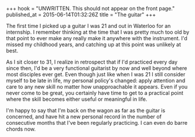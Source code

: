 +++
hook = "UNWRITTEN. This should not appear on the front page."
published_at = 2015-06-14T01:32:26Z
title = "The guitar"
+++

The first time I picked up a guitar I was 21 and out in Waterloo for an
internship. I remember thinking at the time that I was pretty much too old by
that point to ever make any really make it anywhere with the instrument. I'd
missed my childhood years, and catching up at this point was unlikely at best.

As I sit closer to 31, I realize in retrospect that if I'd practiced every day
since then, I'd be a very functional guitarist by now and well beyond where
most disciples ever get. Even though just like when I was 21 I still consider
myself to be late in life, my personal policy's changed: apply attention and
care to any new skill no matter how unapproachable it appears. Even if you
never come to be great, you certainly have time to get to a practical point
where the skill becomes either useful or meaningful in life.

I'm happy to say that I'm back on the wagon as far as the guitar is concerned,
and have hit a new personal record in the number of consecutive months that
I've been regularly practicing. I can even do barre chords now.
